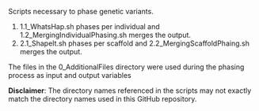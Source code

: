 Scripts necessary to phase genetic variants.

1. 1.1_WhatsHap.sh phases per individual and 1.2_MergingIndividualPhasing.sh merges the output.
2. 2.1_ShapeIt.sh phases per scaffold and 2.2_MergingScaffoldPhaing.sh merges the output.

The files in the 0_AdditionalFiles directory were used during the phasing process as input and output variables

**Disclaimer**: The directory names referenced in the scripts may not exactly match the directory names used in this GitHub repository.
